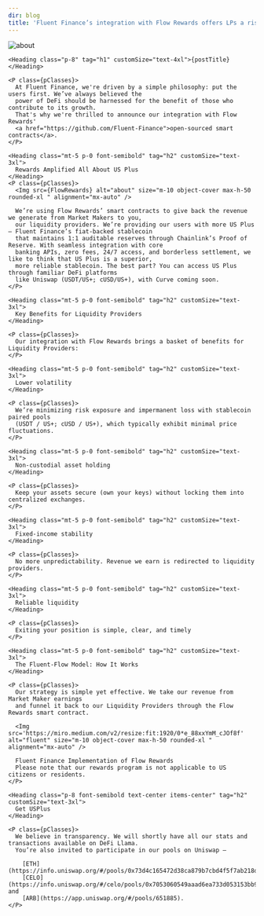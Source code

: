 ```yaml
---
dir: blog
title: 'Fluent Finance’s integration with Flow Rewards offers LPs a risk-off and non-custodial offering on Uniswap'
---
```


<script>
  import { Img, Heading, P } from 'flowbite-svelte'

  import { Section } from 'flowbite-svelte-blocks';
  import Banner      from '$lib/assets/fluent_blog_banner.png?url';
  import FlowRewards from '$lib/assets/flow_rewards.png?url';

  let postTitle = 'Fluent Finance’s integration with Flow Rewards offers LPs a risk-off and non-custodial offering on Uniswap';

  let pClasses = `px-8 py-4 text-lg md:text-2xl lg:text-4xl xl:text-3xl font-basier`;
</script>

<Section class="flex w-full mt-0 font-neuehaas">

  <div class="mt-0 h-md max-h-xl"> 
    <Img src={Banner} alt="about" size="object-cover max-h-50 rounded-xl" alignment="mx-auto" />
  </div>  

  <div class="container px-10 font-neuehaas">

    <Heading class="p-8" tag="h1" customSize="text-4xl">{postTitle}</Heading>

    <P class={pClasses}>
      At Fluent Finance, we're driven by a simple philosophy: put the users first. We’ve always believed the 
      power of DeFi should be harnessed for the benefit of those who contribute to its growth. 
      That's why we're thrilled to announce our integration with Flow Rewards'
      <a href="https://github.com/Fluent-Finance">open-sourced smart contracts</a>.
    </P>

    <Heading class="mt-5 p-0 font-semibold" tag="h2" customSize="text-3xl">
      Rewards Amplified All About US Plus 
    </Heading>
    <P class={pClasses}>
      <Img src={FlowRewards} alt="about" size="m-10 object-cover max-h-50 rounded-xl " alignment="mx-auto" />

      We’re using Flow Rewards’ smart contracts to give back the revenue we generate from Market Makers to you, 
      our liquidity providers. We’re providing our users with more US Plus — Fluent Finance’s fiat-backed stablecoin 
      that maintains 1:1 auditable reserves through Chainlink’s Proof of Reserve. With seamless integration with core 
      banking APIs, zero fees, 24/7 access, and borderless settlement, we like to think that US Plus is a superior, 
      more reliable stablecoin. The best part? You can access US Plus through familiar DeFi platforms 
      like Uniswap (USDT/US+; cUSD/US+), with Curve coming soon.
    </P>

    <Heading class="mt-5 p-0 font-semibold" tag="h2" customSize="text-3xl">
      Key Benefits for Liquidity Providers
    </Heading>

    <P class={pClasses}>
      Our integration with Flow Rewards brings a basket of benefits for Liquidity Providers:
    </P>

    <Heading class="mt-5 p-0 font-semibold" tag="h2" customSize="text-3xl">
      Lower volatility
    </Heading>

    <P class={pClasses}>
      We’re minimizing risk exposure and impermanent loss with stablecoin paired pools 
      (USDT / US+; cUSD / US+), which typically exhibit minimal price fluctuations.
    </P>

    <Heading class="mt-5 p-0 font-semibold" tag="h2" customSize="text-3xl">
      Non-custodial asset holding
    </Heading>

    <P class={pClasses}>
      Keep your assets secure (own your keys) without locking them into centralized exchanges.
    </P>

    <Heading class="mt-5 p-0 font-semibold" tag="h2" customSize="text-3xl">
      Fixed-income stability
    </Heading>

    <P class={pClasses}>
      No more unpredictability. Revenue we earn is redirected to liquidity providers.
    </P>

    <Heading class="mt-5 p-0 font-semibold" tag="h2" customSize="text-3xl">
      Reliable liquidity
    </Heading>

    <P class={pClasses}>
      Exiting your position is simple, clear, and timely
    </P>

    <Heading class="mt-5 p-0 font-semibold" tag="h2" customSize="text-3xl">
      The Fluent-Flow Model: How It Works
    </Heading>

    <P class={pClasses}>
      Our strategy is simple yet effective. We take our revenue from Market Maker earnings 
      and funnel it back to our Liquidity Providers through the Flow Rewards smart contract.

      <Img src='https://miro.medium.com/v2/resize:fit:1920/0*e_88xxYmM_cJOf8f' alt="fluent" size="m-10 object-cover max-h-50 rounded-xl " alignment="mx-auto" />

      Fluent Finance Implementation of Flow Rewards
      Please note that our rewards program is not applicable to US citizens or residents.
    </P>

    <Heading class="p-8 font-semibold text-center items-center" tag="h2" customSize="text-3xl">
      Get USPlus
    </Heading>

    <P class={pClasses}>
      We believe in transparency. We will shortly have all our stats and transactions available on DeFi Llama. 
      You’re also invited to participate in our pools on Uniswap — 

        [ETH](https://info.uniswap.org/#/pools/0x73d4c165472d38ca879b7cbd4f5f7ab218d49086), 
        [CELO](https://info.uniswap.org/#/celo/pools/0x7053060549aaad6ea733d053153bb9c00bfe42d2), and 
        [ARB](https://app.uniswap.org/#/pools/651885).
    </P>

  </div>
</Section>
